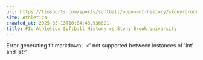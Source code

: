 ```yaml
---
url: https://fiusports.com/sports/softball/opponent-history/stony-brook-university/427
site: Athletics
crawled_at: 2025-05-13T10:04:43.936821
title: FIU Athletics Softball History vs Stony Brook University
---
```


Error generating fit markdown: '<' not supported between instances of 'int' and 'str'